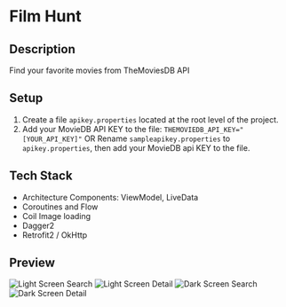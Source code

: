 # Film Hunt
## Description
Find your favorite movies from TheMoviesDB API

## Setup
1. Create a file `apikey.properties` located at the root level of the project.
2. Add your MovieDB API KEY to the file: `THEMOVIEDB_API_KEY="[YOUR_API_KEY]"`
OR 
Rename `sampleapikey.properties` to `apikey.properties`, then add your MovieDB api KEY to the file.

## Tech Stack
- Architecture Components: ViewModel, LiveData
- Coroutines and Flow
- Coil Image loading
- Dagger2
- Retrofit2 / OkHttp

## Preview
![Light Screen Search](https://github.com/emeruvia/FilmHunt/blob/master/images/image_1.png)
![Light Screen Detail](https://github.com/emeruvia/FilmHunt/blob/master/images/image_1.png)
![Dark Screen Search](https://github.com/emeruvia/FilmHunt/blob/master/images/image_1.png)
![Dark Screen Detail](https://github.com/emeruvia/FilmHunt/blob/master/images/image_1.png)